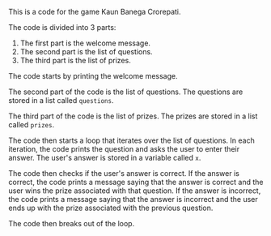 This is a code for the game Kaun Banega Crorepati.

The code is divided into 3 parts:

1. The first part is the welcome message.
2. The second part is the list of questions.
3. The third part is the list of prizes.

The code starts by printing the welcome message.

The second part of the code is the list of questions. The questions are stored in a list called `questions`.

The third part of the code is the list of prizes. The prizes are stored in a list called `prizes`.

The code then starts a loop that iterates over the list of questions. In each iteration, the code prints the question and asks the user to enter their answer. The user's answer is stored in a variable called `x`.

The code then checks if the user's answer is correct. If the answer is correct, the code prints a message saying that the answer is correct and the user wins the prize associated with that question. If the answer is incorrect, the code prints a message saying that the answer is incorrect and the user ends up with the prize associated with the previous question.

The code then breaks out of the loop.